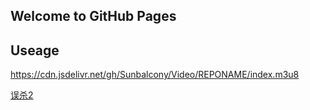 ## Welcome to GitHub Pages


## Useage

https://cdn.jsdelivr.net/gh/Sunbalcony/Video/REPONAME/index.m3u8


[误杀2](/ws2/index.m3u8)


